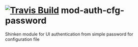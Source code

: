 <a href='https://travis-ci.org/shinken-monitoring/mod-auth-cfg-password'><img src='https://api.travis-ci.org/shinken-monitoring/mod-auth-cfg-password.svg?branch=master' alt='Travis Build'></a>
mod-auth-cfg-password
=====================

Shinken module for UI authentication from simple password for configuration file
